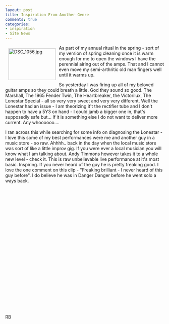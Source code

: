 ```yaml
---
layout: post
title: Inspiration From Another Genre
comments: true
categories:
- inspiration
- Site News
---
```

<a rel="lightbox" href="/wp-content/uploads/2010/05/DSC_1056.jpg"><img title="DSC_1056.jpg" src="/wp-content/uploads/2010/05/.thumbs/.DSC_1056.jpg" border="0" alt="DSC_1056.jpg" hspace="10" vspace="10" width="150" height="100" align="left" /></a>As part of my annual ritual in the spring - sort of my version of spring cleaning once it is warm enough for me to open the windows I have the perennial airing out of the amps. That and I cannot even move my semi-arthritic old man fingers well until it warms up.

So yesterday I was firing up all of my beloved guitar amps so they could breath a little. God they sound so good. The Marshall, The 1965 Fender Twin, The Heartbreaker, the Victorilux, The Lonestar Special - all so very very sweet and very very different. Well the Lonestar had an issue - I am theorizing it't the rectifier tube and I don't happen to have a 5Y3 on hand - I could jamb a bigger one in, that's supposedly safe but... If it is something else I do not want to deliver more current. Any whoooooo....

I ran across this while searching for some info on diagnosing the Lonestar - I love this some of my best performances were me and another guy in a music store - so raw. Ahhhh.. back in the day when the local music store was sort of like a little improv gig. If you were ever a local musician you will know what I am talking about. Andy Timmons however takes it to a whole new level - check it. This is raw unbelievable live performance at it's most basic. Inspiring. If you never heard of the guy he is pretty freaking good. I love the one comment on this clip - "Freaking brilliant - I never heard of this guy before". I do believe he was in Danger Danger before he went solo a ways back.

<object classid="clsid:d27cdb6e-ae6d-11cf-96b8-444553540000" width="480" height="385" codebase="http://download.macromedia.com/pub/shockwave/cabs/flash/swflash.cab#version=6,0,40,0"><param name="allowFullScreen" value="true" /><param name="allowscriptaccess" value="always" /><param name="src" value="http://www.youtube.com/v/KgELKnnHtkc&amp;hl=en_US&amp;fs=1&amp;" /><param name="allowfullscreen" value="true" /><embed type="application/x-shockwave-flash" width="480" height="385" src="http://www.youtube.com/v/KgELKnnHtkc&amp;hl=en_US&amp;fs=1&amp;" allowscriptaccess="always" allowfullscreen="true"></embed></object>

RB
